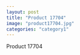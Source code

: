 ```yaml
---
layout: post
title: "Product 17704"
image: "product17704.jpg"
categories: "category1"
---
```

Product 17704
